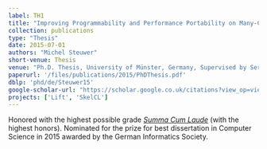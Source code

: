 ```yaml
---
label: TH1
title: "Improving Programmability and Performance Portability on Many-Core Processors"
collection: publications
type: "Thesis"
date: 2015-07-01
authors: "Michel Steuwer"
short-venue: Thesis
venue: "Ph.D. Thesis, University of Münster, Germany, Supervised by Sergei Gorlatch"
paperurl: '/files/publications/2015/PhDThesis.pdf'
dblp: 'phd/de/Steuwer15'
google-scholar-url: "https://scholar.google.co.uk/citations?view_op=view_citation&hl=en&user=XdXJRZEAAAAJ&cstart=20&citation_for_view=XdXJRZEAAAAJ:0EnyYjriUFMC"
projects: ['Lift', 'SkelCL']
---
```


Honored with the highest possible grade _[Summa Cum Laude](https://en.wiktionary.org/wiki/summa_cum_laude)_ (with the highest honors).
Nominated for the prize for best dissertation in Computer Science in 2015 awarded by the German Informatics Society.